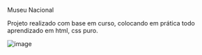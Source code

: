 Museu Nacional

Projeto realizado com base em curso, colocando em prática todo aprendizado em html, css puro.

![image](https://user-images.githubusercontent.com/54048170/133828303-f320a260-87ff-41f9-b59f-88882f432a73.png)

